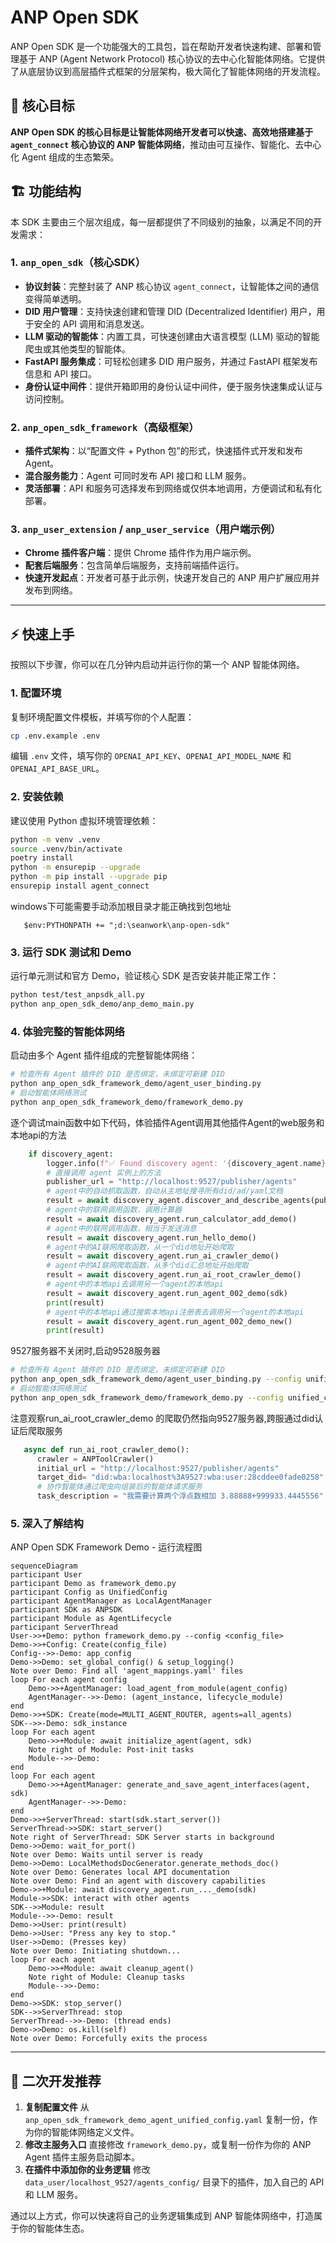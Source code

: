 # ANP Open SDK

ANP Open SDK 是一个功能强大的工具包，旨在帮助开发者快速构建、部署和管理基于 ANP (Agent Network Protocol) 核心协议的去中心化智能体网络。它提供了从底层协议到高层插件式框架的分层架构，极大简化了智能体网络的开发流程。

## 🚀 核心目标

**ANP Open SDK 的核心目标是让智能体网络开发者可以快速、高效地搭建基于 `agent_connect` 核心协议的 ANP 智能体网络**，推动由可互操作、智能化、去中心化 Agent 组成的生态繁荣。

## 🏗️ 功能结构

本 SDK 主要由三个层次组成，每一层都提供了不同级别的抽象，以满足不同的开发需求：

### 1. `anp_open_sdk`（核心SDK）

- **协议封装**：完整封装了 ANP 核心协议 `agent_connect`，让智能体之间的通信变得简单透明。
- **DID 用户管理**：支持快速创建和管理 DID (Decentralized Identifier) 用户，用于安全的 API 调用和消息发送。
- **LLM 驱动的智能体**：内置工具，可快速创建由大语言模型 (LLM) 驱动的智能爬虫或其他类型的智能体。
- **FastAPI 服务集成**：可轻松创建多 DID 用户服务，并通过 FastAPI 框架发布信息和 API 接口。
- **身份认证中间件**：提供开箱即用的身份认证中间件，便于服务快速集成认证与访问控制。

### 2. `anp_open_sdk_framework`（高级框架）

- **插件式架构**：以“配置文件 + Python 包”的形式，快速插件式开发和发布 Agent。
- **混合服务能力**：Agent 可同时发布 API 接口和 LLM 服务。
- **灵活部署**：API 和服务可选择发布到网络或仅供本地调用，方便调试和私有化部署。

### 3. `anp_user_extension` / `anp_user_service`（用户端示例）

- **Chrome 插件客户端**：提供 Chrome 插件作为用户端示例。
- **配套后端服务**：包含简单后端服务，支持前端插件运行。
- **快速开发起点**：开发者可基于此示例，快速开发自己的 ANP 用户扩展应用并发布到网络。

---

## ⚡ 快速上手

按照以下步骤，你可以在几分钟内启动并运行你的第一个 ANP 智能体网络。

### 1. 配置环境

复制环境配置文件模板，并填写你的个人配置：

```bash
cp .env.example .env
```

编辑 `.env` 文件，填写你的 `OPENAI_API_KEY`、`OPENAI_API_MODEL_NAME` 和 `OPENAI_API_BASE_URL`。

### 2. 安装依赖

建议使用 Python 虚拟环境管理依赖：

```bash
python -m venv .venv
source .venv/bin/activate 
poetry install
python -m ensurepip --upgrade  
python -m pip install --upgrade pip
ensurepip install agent_connect   
```

windows下可能需要手动添加根目录才能正确找到包地址

```
   $env:PYTHONPATH += ";d:\seanwork\anp-open-sdk"

```

### 3. 运行 SDK 测试和 Demo

运行单元测试和官方 Demo，验证核心 SDK 是否安装并能正常工作：

```bash
python test/test_anpsdk_all.py
python anp_open_sdk_demo/anp_demo_main.py
```

### 4. 体验完整的智能体网络

启动由多个 Agent 插件组成的完整智能体网络：

```bash
# 检查所有 Agent 插件的 DID 是否绑定，未绑定可新建 DID
python anp_open_sdk_framework_demo/agent_user_binding.py
# 启动智能体网络测试
python anp_open_sdk_framework_demo/framework_demo.py
```

逐个调试main函数中如下代码，体验插件Agent调用其他插件Agent的web服务和本地api的方法

```python
    if discovery_agent:
        logger.info(f"✅ Found discovery agent: '{discovery_agent.name}'. Starting its discovery task...")
        # 直接调用 agent 实例上的方法
        publisher_url = "http://localhost:9527/publisher/agents"
        # agent中的自动抓取函数，自动从主地址搜寻所有did/ad/yaml文档
        result = await discovery_agent.discover_and_describe_agents(publisher_url)
        # agent中的联网调用函数，调用计算器
        result = await discovery_agent.run_calculator_add_demo()
        # agent中的联网调用函数，相当于发送消息
        result = await discovery_agent.run_hello_demo()
        # agent中的AI联网爬取函数，从一个did地址开始爬取
        result = await discovery_agent.run_ai_crawler_demo()
        # agent中的AI联网爬取函数，从多个did汇总地址开始爬取
        result = await discovery_agent.run_ai_root_crawler_demo()
        # agent中的本地api去调用另一个agent的本地api
        result = await discovery_agent.run_agent_002_demo(sdk)
        print(result)
        # agent中的本地api通过搜索本地api注册表去调用另一个agent的本地api
        result = await discovery_agent.run_agent_002_demo_new()
        print(result)
```

9527服务器不关闭时,启动9528服务器

```bash
# 检查所有 Agent 插件的 DID 是否绑定，未绑定可新建 DID
python anp_open_sdk_framework_demo/agent_user_binding.py --config unified_config_anp_open_sdk_framework_demo_agent_9528.yaml
# 启动智能体网络测试
python anp_open_sdk_framework_demo/framework_demo.py --config unified_config_anp_open_sdk_framework_demo_agent_9528.yaml
```

注意观察run_ai_root_crawler_demo 的爬取仍然指向9527服务器,跨服通过did认证后爬取服务

```python
   async def run_ai_root_crawler_demo():
      crawler = ANPToolCrawler()
      initial_url = "http://localhost:9527/publisher/agents"
      target_did= "did:wba:localhost%3A9527:wba:user:28cddee0fade0258"
      # 协作智能体通过爬虫向组装后的智能体请求服务
      task_description = "我需要计算两个浮点数相加 3.88888+999933.4445556"
```

### 5. 深入了解结构

ANP Open SDK Framework Demo - 运行流程图
```mermaid
sequenceDiagram
participant User
participant Demo as framework_demo.py
participant Config as UnifiedConfig
participant AgentManager as LocalAgentManager
participant SDK as ANPSDK
participant Module as AgentLifecycle
participant ServerThread
User->>+Demo: python framework_demo.py --config <config_file>
Demo->>+Config: Create(config_file)
Config-->>-Demo: app_config
Demo->>Demo: set_global_config() & setup_logging()
Note over Demo: Find all 'agent_mappings.yaml' files
loop For each agent config
    Demo->>+AgentManager: load_agent_from_module(agent_config)
    AgentManager-->>-Demo: (agent_instance, lifecycle_module)
end
Demo->>+SDK: Create(mode=MULTI_AGENT_ROUTER, agents=all_agents)
SDK-->>-Demo: sdk_instance
loop For each agent
    Demo->>+Module: await initialize_agent(agent, sdk)
    Note right of Module: Post-init tasks
    Module-->>-Demo: 
end
loop For each agent
    Demo->>+AgentManager: generate_and_save_agent_interfaces(agent, sdk)
    AgentManager-->>-Demo: 
end
Demo->>+ServerThread: start(sdk.start_server())
ServerThread->>SDK: start_server()
Note right of ServerThread: SDK Server starts in background
Demo->>Demo: wait_for_port()
Note over Demo: Waits until server is ready
Demo->>Demo: LocalMethodsDocGenerator.generate_methods_doc()
Note over Demo: Generates local API documentation
Note over Demo: Find an agent with discovery capabilities
Demo->>+Module: await discovery_agent.run_..._demo(sdk)
Module->>SDK: interact with other agents
SDK-->>Module: result
Module-->>-Demo: result
Demo->>User: print(result)
Demo->>User: "Press any key to stop."
User->>Demo: (Presses key)
Note over Demo: Initiating shutdown...
loop For each agent
    Demo->>+Module: await cleanup_agent()
    Note right of Module: Cleanup tasks
    Module-->>-Demo: 
end
Demo->>SDK: stop_server()
SDK-->>ServerThread: stop
ServerThread-->>-Demo: (thread ends)
Demo->>Demo: os.kill(self)
Note over Demo: Forcefully exits the process
```



---

## 🔧 二次开发推荐

1. **复制配置文件**
   从 `anp_open_sdk_framework_demo_agent_unified_config.yaml` 复制一份，作为你的智能体网络定义文件。
2. **修改主服务入口**
   直接修改 `framework_demo.py`，或复制一份作为你的 ANP Agent 插件主服务启动脚本。
3. **在插件中添加你的业务逻辑**
   修改 `data_user/localhost_9527/agents_config/` 目录下的插件，加入自己的 API 和 LLM 服务。

通过以上方式，你可以快速将自己的业务逻辑集成到 ANP 智能体网络中，打造属于你的智能体生态。
